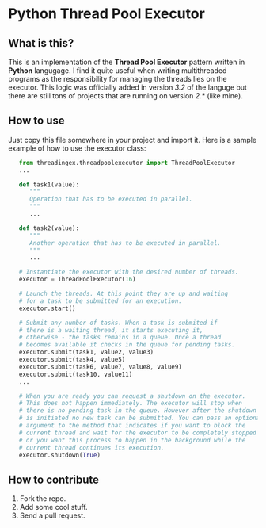 # Python Thread Pool Executor
## What is this?
This is an implementation of the **Thread Pool Executor** pattern written in **Python** langugage. I find it quite useful when writing multithreaded programs as the responsibility for managing the threads lies on the executor. This logic was officially added in version *3.2* of the languge but there are still tons of projects that are running on version *2.\** (like mine).

## How to use
Just copy this file somewhere in your project and import it. Here is a sample example of how to use the executor class:
```python
   from threadingex.threadpoolexecutor import ThreadPoolExecutor
   ...

   def task1(value):
      """
      Operation that has to be executed in parallel.
      """
      ...

   def task2(value):
      """
      Another operation that has to be executed in parallel.
      """
      ...

   # Instantiate the executor with the desired number of threads.
   executor = ThreadPoolExecutor(16)

   # Launch the threads. At this point they are up and waiting
   # for a task to be submitted for an execution.
   executor.start()

   # Submit any number of tasks. When a task is submited if
   # there is a waiting thread, it starts executing it,
   # otherwise - the tasks remains in a queue. Once a thread
   # becomes available it checks in the queue for pending tasks.
   executor.submit(task1, value2, value3)
   executor.submit(task4, value5)
   executor.submit(task6, value7, value8, value9)
   executor.submit(task10, value11)
   ...

   # When you are ready you can request a shutdown on the executor.
   # This does not happen immediately. The executor will stop when
   # there is no pending task in the queue. However after the shutdown
   # is initiated no new task can be submitted. You can pass an optional
   # argument to the method that indicates if you want to block the
   # current thread and wait for the executor to be completely stopped
   # or you want this process to happen in the background while the
   # current thread continues its execution.
   executor.shutdown(True)
```

## How to contribute
1. Fork the repo.
1. Add some cool stuff.
1. Send a pull request.
